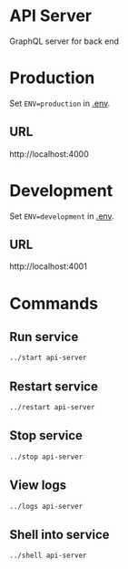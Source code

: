 # API Server
GraphQL server for back end

# Production

Set `ENV=production` in [.env](../.env).


## URL

http://localhost:4000

# Development

Set `ENV=development` in [.env](../.env).


## URL

http://localhost:4001

# Commands

## Run service

```bash
../start api-server
```

## Restart service

```bash
../restart api-server
```

## Stop service

```bash
../stop api-server
```

## View logs

```bash
../logs api-server
```

## Shell into service

```bash
../shell api-server
```
